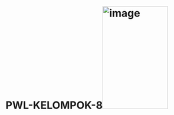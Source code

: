 # PWL-KELOMPOK-8<img width="177" height="280" alt="image" src="https://github.com/user-attachments/assets/2aef796e-099d-4cfe-b6a1-96b8221efda8" />
